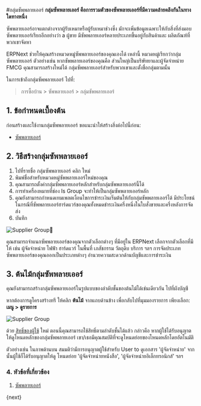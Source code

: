 <!-- add-breadcrumbs -->
#กลุ่มซัพพลายเออร์
**กลุ่มซัพพลายเออร์ คือการรวมตัวของซัพพลายเออร์ที่มีความคล้ายคลึงกันในทางใดทางหนึ่ง**

ซัพพลายเออร์อาจแตกต่างจากผู้รับเหมาหรือผู้รับเหมาช่วงซึ่ง
มักจะเพิ่มข้อมูลเฉพาะให้กับสิ่งที่ส่งมอบ ซัพพลายเออร์เรียกอีกอย่างว่า a
ผู้ขาย มีซัพพลายเออร์หลายประเภทขึ้นอยู่กับสินค้าและ
ผลิตภัณฑ์ที่พวกเขาจัดหา

ERPNext ช่วยให้คุณสร้างหมวดหมู่ซัพพลายเออร์ของคุณเองได้ เหล่านี้
หมวดหมู่เรียกว่ากลุ่มซัพพลายเออร์ ตัวอย่างเช่น หากซัพพลายเออร์ของคุณคือ
ส่วนใหญ่เป็นบริษัทยาและผู้จัดจำหน่าย FMCG คุณสามารถสร้างใหม่ได้
กลุ่มซัพพลายเออร์สำหรับพวกเขาและตั้งชื่อกลุ่มตามนั้น

ในการเข้าถึงกลุ่มซัพพลายเออร์ ไปที่:
> การซื้อบ้าน > ซัพพลายเออร์ > กลุ่มซัพพลายเออร์

## 1. ข้อกำหนดเบื้องต้น
ก่อนสร้างและใช้งานกลุ่มซัพพลายเออร์ ขอแนะนำให้สร้างสิ่งต่อไปนี้ก่อน:

* [ซัพพลายเออร์](/docs/user/manual/th/buying/supplier)

## 2. วิธีสร้างกลุ่มซัพพลายเออร์
1. ไปที่รายชื่อ กลุ่มซัพพลายเออร์ คลิก ใหม่
1. พิมพ์ชื่อสำหรับหมวดหมู่ซัพพลายเออร์ใหม่ของคุณ
1. คุณสามารถตั้งค่ากลุ่มซัพพลายเออร์หลักสำหรับกลุ่มซัพพลายเออร์นี้ได้
1. การทำเครื่องหมายที่ช่อง Is Group จะทำให้เป็นกลุ่มซัพพลายเออร์หลัก
1. คุณยังสามารถกำหนดเทมเพลตเงื่อนไขการชำระเงินเริ่มต้นให้กับกลุ่มซัพพลายเออร์ได้ มีประโยชน์ในกรณีที่ซัพพลายเออร์ฮาร์ดแวร์ของคุณทั้งหมดชำระเงินครึ่งหนึ่งในใบสั่งขายและครึ่งหลังการจัดส่ง
1. บันทึก

<img class="screenshot" alt="Supplier Group" src="{{docs_base_url}}/assets/img/buying/supplier-group.png">

คุณสามารถจำแนกซัพพลายเออร์ของคุณจากตัวเลือกต่างๆ ที่มีอยู่ใน ERPNext
เลือกจากตัวเลือกที่มีให้ เช่น ผู้จัดจำหน่าย ไฟฟ้า ฮาร์ดแวร์ ในพื้นที่ เภสัชกรรม วัตถุดิบ บริการ ฯลฯ การจัดประเภทซัพพลายเออร์ของคุณออกเป็นประเภทต่างๆ อำนวยความสะดวกด้านบัญชีและการชำระเงิน

## 3. ต้นไม้กลุ่มซัพพลายเออร์

คุณยังสามารถสร้างกลุ่มซัพพลายเออร์ในรูปแบบของลำดับชั้นของต้นไม้ได้เช่นเดียวกัน
ไปที่ผังบัญชี

หากต้องการดูโครงสร้างทรี ให้คลิก **ต้นไม้** จากแถบด้านข้าง เพื่อกลับไปที่มุมมองรายการ เพียงเลือก: **เมนู > ดูรายการ**

<img class="screenshot" alt="Supplier Group" src="{{docs_base_url}}/assets/img/buying/supplier-group-tree.png">

ด้วย [สิทธิ์ของผู้ใช้](/docs/user/manual/th/setting-up/users-and-permissions) ใหม่
ตอนนี้คุณสามารถใช้สิทธิ์ตามลำดับชั้นได้แล้ว
กล่าวคือ หากผู้ใช้ได้รับอนุญาตให้ดูโหนดหลักของกลุ่มซัพพลายเออร์
เขา/เธอมีคุณสมบัติที่จะดูโหนดย่อยของโหนดหลักโดยอัตโนมัติ

ตัวอย่างเช่น ในภาพด้านบน สมมติว่ามีการอนุญาตผู้ใช้สำหรับ User to
ดูเอกสาร 'ผู้จัดจำหน่าย' จากนั้นผู้ใช้ก็ได้รับอนุญาตให้ดู
โหนดย่อย 'ผู้จัดจำหน่ายหนังสือ', 'ผู้จัดจำหน่ายอิเล็กทรอนิกส์' ฯลฯ

### 4. หัวข้อที่เกี่ยวข้อง
1. [ซัพพลายเออร์](/docs/user/manual/th/buying/supplier)

{next}
